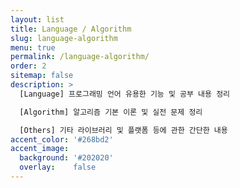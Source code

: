 ```yaml
---
layout: list
title: Language / Algorithm
slug: language-algorithm
menu: true
permalink: /language-algorithm/
order: 2
sitemap: false
description: >
  [Language] 프로그래밍 언어 유용한 기능 및 공부 내용 정리  

  [Algorithm] 알고리즘 기본 이론 및 실전 문제 정리    

  [Others] 기타 라이브러리 및 플랫폼 등에 관한 간단한 내용
accent_color: '#268bd2'
accent_image:
  background: '#202020'
  overlay:    false
---
```

